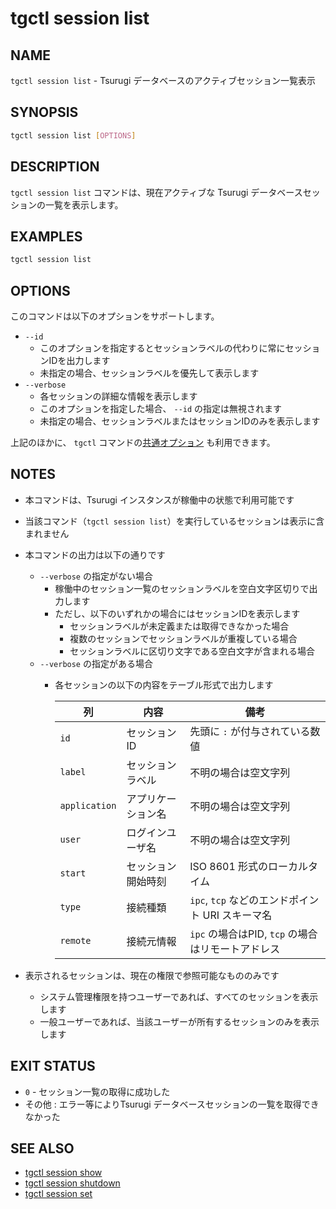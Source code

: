 # tgctl session list

## NAME

`tgctl session list` - Tsurugi データベースのアクティブセッション一覧表示

## SYNOPSIS

```sh
tgctl session list [OPTIONS]
```

## DESCRIPTION

`tgctl session list` コマンドは、現在アクティブな Tsurugi データベースセッションの一覧を表示します。

## EXAMPLES

```sh
tgctl session list
```

## OPTIONS

このコマンドは以下のオプションをサポートします。

* `--id`
  * このオプションを指定するとセッションラベルの代わりに常にセッションIDを出力します
  * 未指定の場合、セッションラベルを優先して表示します
* `--verbose`
  * 各セッションの詳細な情報を表示します
  * このオプションを指定した場合、 `--id` の指定は無視されます
  * 未指定の場合、セッションラベルまたはセッションIDのみを表示します

上記のほかに、 `tgctl` コマンドの[共通オプション](./tgctl_ja.md#common-options) も利用できます。

## NOTES

* 本コマンドは、Tsurugi インスタンスが稼働中の状態で利用可能です
* 当該コマンド（`tgctl session list`）を実行しているセッションは表示に含まれません
* 本コマンドの出力は以下の通りです
  * `--verbose` の指定がない場合
    * 稼働中のセッション一覧のセッションラベルを空白文字区切りで出力します
    * ただし、以下のいずれかの場合にはセッションIDを表示します
      * セッションラベルが未定義または取得できなかった場合
      * 複数のセッションでセッションラベルが重複している場合
      * セッションラベルに区切り文字である空白文字が含まれる場合
  * `--verbose` の指定がある場合
    * 各セッションの以下の内容をテーブル形式で出力します

      列 | 内容 | 備考
      ------|------|------
      `id` | セッションID | 先頭に `:` が付与されている数値
      `label` | セッションラベル | 不明の場合は空文字列
      `application` | アプリケーション名 | 不明の場合は空文字列
      `user` | ログインユーザ名 | 不明の場合は空文字列
      `start` | セッション開始時刻 | ISO 8601 形式のローカルタイム
      `type` | 接続種類 | `ipc`, `tcp` などのエンドポイント URI スキーマ名
      `remote` | 接続元情報 | `ipc` の場合はPID, `tcp` の場合はリモートアドレス

* 表示されるセッションは、現在の権限で参照可能なもののみです
  * システム管理権限を持つユーザーであれば、すべてのセッションを表示します
  * 一般ユーザーであれば、当該ユーザーが所有するセッションのみを表示します

## EXIT STATUS

* `0` - セッション一覧の取得に成功した
* その他 : エラー等によりTsurugi データベースセッションの一覧を取得できなかった

## SEE ALSO

* [tgctl session show](./tgctl-session-show_ja.md)
* [tgctl session shutdown](./tgctl-session-shutdown_ja.md)
* [tgctl session set](./tgctl-session-set_ja.md)